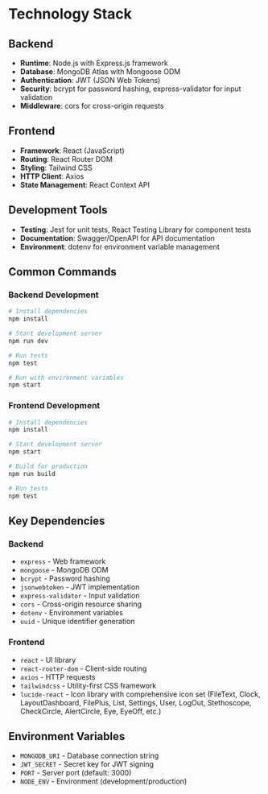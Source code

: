 # Technology Stack

## Backend
- **Runtime**: Node.js with Express.js framework
- **Database**: MongoDB Atlas with Mongoose ODM
- **Authentication**: JWT (JSON Web Tokens)
- **Security**: bcrypt for password hashing, express-validator for input validation
- **Middleware**: cors for cross-origin requests

## Frontend
- **Framework**: React (JavaScript)
- **Routing**: React Router DOM
- **Styling**: Tailwind CSS
- **HTTP Client**: Axios
- **State Management**: React Context API

## Development Tools
- **Testing**: Jest for unit tests, React Testing Library for component tests
- **Documentation**: Swagger/OpenAPI for API documentation
- **Environment**: dotenv for environment variable management

## Common Commands

### Backend Development
```bash
# Install dependencies
npm install

# Start development server
npm run dev

# Run tests
npm test

# Run with environment variables
npm start
```

### Frontend Development
```bash
# Install dependencies
npm install

# Start development server
npm start

# Build for production
npm run build

# Run tests
npm test
```

## Key Dependencies

### Backend
- `express` - Web framework
- `mongoose` - MongoDB ODM
- `bcrypt` - Password hashing
- `jsonwebtoken` - JWT implementation
- `express-validator` - Input validation
- `cors` - Cross-origin resource sharing
- `dotenv` - Environment variables
- `uuid` - Unique identifier generation

### Frontend
- `react` - UI library
- `react-router-dom` - Client-side routing
- `axios` - HTTP requests
- `tailwindcss` - Utility-first CSS framework
- `lucide-react` - Icon library with comprehensive icon set (FileText, Clock, LayoutDashboard, FilePlus, List, Settings, User, LogOut, Stethoscope, CheckCircle, AlertCircle, Eye, EyeOff, etc.)

## Environment Variables
- `MONGODB_URI` - Database connection string
- `JWT_SECRET` - Secret key for JWT signing
- `PORT` - Server port (default: 3000)
- `NODE_ENV` - Environment (development/production)